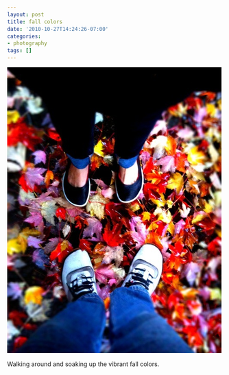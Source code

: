 ```yaml
---
layout: post
title: fall colors
date: '2010-10-27T14:24:26-07:00'
categories:
- photography
tags: []
---
```

 ![](/tumblr_files/tumblr_laywsw7LTF1qz70lno1_1280.jpg)  

Walking around and soaking up the vibrant fall colors.
